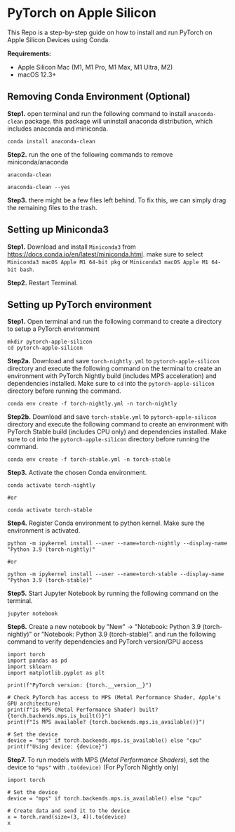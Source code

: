 # PyTorch on Apple Silicon

This Repo is a step-by-step guide on how to install and run PyTorch on Apple Silicon Devices using Conda.

**Requirements:**
  - Apple Silicon Mac (M1, M1 Pro, M1 Max, M1 Ultra, M2)
  - macOS 12.3+

## Removing Conda Environment (Optional)
**Step1.** open terminal and run the following command to install `anaconda-clean` package. this package will uninstall anaconda distribution, which includes anaconda and miniconda.
```
conda install anaconda-clean
```
**Step2.** run the one of the following commands to remove miniconda/anaconda
```
anaconda-clean

anaconda-clean --yes
```
**Step3.** there might be a few files left behind. To fix this, we can simply drag the remaining files to the trash.

## Setting up Miniconda3
**Step1.** Download and install `Miniconda3` from https://docs.conda.io/en/latest/miniconda.html. make sure to select `Miniconda3 macOS Apple M1 64-bit pkg` or `Miniconda3 macOS Apple M1 64-bit bash`. 

**Step2.** Restart Terminal.

## Setting up PyTorch environment

**Step1.** Open terminal and run the following command to create a directory to setup a PyTorch environment
```
mkdir pytorch-apple-silicon
cd pytorch-apple-silicon
```

**Step2a.** Download and save `torch-nightly.yml` to `pytorch-apple-silicon` directory and execute the following command on the terminal to create an environment with PyTorch Nightly build (includes MPS acceleration) and dependencies installed. Make sure to `cd` into the `pytorch-apple-silicon` directory before running the command.
```
conda env create -f torch-nightly.yml -n torch-nightly
```
**Step2b.** Download and save `torch-stable.yml` to `pytorch-apple-silicon` directory and execute the following command to create an environment with PyTorch Stable build (includes CPU only) and dependencies installed. Make sure to `cd` into the `pytorch-apple-silicon` directory before running the command.
```
conda env create -f torch-stable.yml -n torch-stable
```
**Step3.** Activate the chosen Conda environment.
```
conda activate torch-nightly

#or

conda activate torch-stable
```
**Step4.** Register Conda environment to python kernel. Make sure the environment is activated.
```
python -m ipykernel install --user --name=torch-nightly --display-name "Python 3.9 (torch-nightly)"

#or

python -m ipykernel install --user --name=torch-stable --display-name "Python 3.9 (torch-stable)"
```
**Step5.** Start Jupyter Notebook by running the following command on the terminal.
```
jupyter notebook
```
**Step6.** Create a new notebook by "New" -> "Notebook: Python 3.9 (torch-nightly)" or "Notebook: Python 3.9 (torch-stable)". and run the following command to verify dependencies and PyTorch version/GPU access
```
import torch
import pandas as pd
import sklearn
import matplotlib.pyplot as plt

print(f"PyTorch version: {torch.__version__}")

# Check PyTorch has access to MPS (Metal Performance Shader, Apple's GPU architecture)
print(f"Is MPS (Metal Performance Shader) built? {torch.backends.mps.is_built()}")
print(f"Is MPS available? {torch.backends.mps.is_available()}")

# Set the device      
device = "mps" if torch.backends.mps.is_available() else "cpu"
print(f"Using device: {device}")
```
**Step7.** To run models with MPS (*Metal Performance Shaders*), set the device to `"mps"` with `.to(device)` (For PyTorch Nightly only)
```
import torch

# Set the device
device = "mps" if torch.backends.mps.is_available() else "cpu"

# Create data and send it to the device
x = torch.rand(size=(3, 4)).to(device)
x
```


